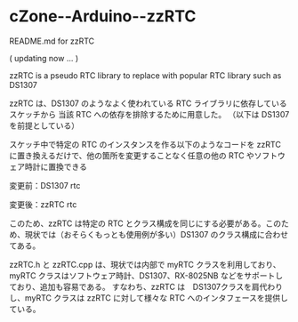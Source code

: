 # cZone--Arduino--zzRTC

README.md for zzRTC

( updating now ... )


zzRTC is a pseudo RTC library to replace with popular RTC library such as DS1307


zzRTC は、DS1307 のようなよく使われている RTC ライブラリに依存しているスケッチから 当該 RTC への依存を排除するために用意した。
（以下は DS1307 を前提としている）

スケッチ中で特定の RTC のインスタンスを作る以下のようなコードを zzRTC に置き換えるだけで、他の箇所を変更することなく任意の他の RTC やソフトウェア時計に置換できる

変更前：DS1307 rtc

変更後：zzRTC rtc


このため、zzRTC は特定の RTC とクラス構成を同じにする必要がある。このため、現状では（おそらくもっとも使用例が多い）DS1307 のクラス構成に合わせてある。

zzRTC.h と zzRTC.cpp は、現状では内部で myRTC クラスを利用しており、myRTC クラスはソフトウェア時計、DS1307、RX-8025NB などをサポートしており、追加も容易である。
すなわち、zzRTC は　DS1307クラスを肩代わりし、myRTC クラスは zzRTC に対して様々な RTC へのインタフェースを提供している。





